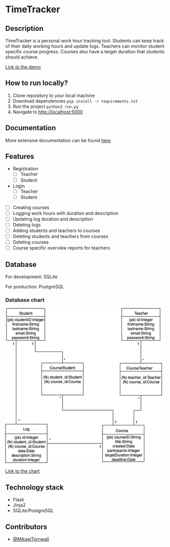 # TimeTracker

## Description

TimeTracker is a personal work hour tracking tool. Students can keep track of their daily working hours and update logs. Teachers can monitor student specific course progress. Courses also have a target duration that students should achieve.

[Link to the demo](https://tsoha-timetracker.herokuapp.com/)

## How to run locally?

1. Clone repository to your local machine
2. Download dependencies `pip install -r requirements.txt`
3. Run the project `python3 run.py`
4. Navigate to [http://localhost:5000](http://localhost:5000)

## Documentation

More extensive documentation can be found [here](https://github.com/MikaelTornwall/timetracker/blob/master/documentation/documentation.md)

## Features

* Registration
  - [ ] Teacher
  - [ ] Student
* Login
  - [ ] Teacher
  - [ ] Student
- [ ] Creating courses
- [ ] Logging work hours with duration and description
- [ ] Updating log duration and description
- [ ] Deleting logs
- [ ] Adding students and teachers to courses
- [ ] Deleting students and teachers from courses
- [ ] Deleting courses
- [ ] Course specific overview reports for teachers

## Database

For development: SQLite

For production: PostgreSQL

### Database chart

![database chart](https://github.com/MikaelTornwall/timetracker/blob/master/documentation/timetracker.png)

[Link to the chart](https://drive.google.com/file/d/176zQnYk9ukeFViq_n_RI6qthSVZ2TaM1/view?usp=sharing)

## Technology stack

* Flask
* Jinja2
* SQLite/PostgreSQL

## Contributors

* [@MikaelTornwall](https://github.com/MikaelTornwall/)
